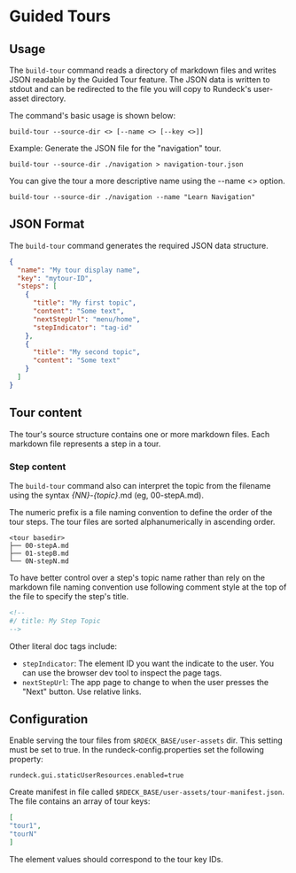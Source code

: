 
# Guided Tours
## Usage

The `build-tour` command reads a directory of markdown files and writes JSON readable by the Guided Tour feature.
The JSON data is written to stdout and can be redirected to the file you will copy to Rundeck's user-asset directory.

The command's basic usage is shown below:

```
build-tour --source-dir <> [--name <> [--key <>]]
```

Example: Generate the JSON file for the "navigation" tour.

`build-tour --source-dir ./navigation > navigation-tour.json`

You can give the tour a more descriptive name using the --name <> option.

`build-tour --source-dir ./navigation --name "Learn Navigation"`

## JSON Format
The `build-tour` command generates the required JSON data structure. 

```json
{
  "name": "My tour display name",
  "key": "mytour-ID",
  "steps": [
    {
      "title": "My first topic",
      "content": "Some text",
      "nextStepUrl": "menu/home",
      "stepIndicator": "tag-id"
    },
    {
      "title": "My second topic",
      "content": "Some text"
    }
  ]
}    
```

## Tour content

The tour's source structure contains one or more markdown files. 
Each markdown file represents a step in a tour. 

### Step content


The `build-tour` command also can interpret the
topic from the filename using the syntax _{NN}_-_{topic}_.md (eg, 00-stepA.md).

The numeric prefix is a file naming convention to define the order of the tour steps. The tour files are sorted alphanumerically in ascending order.

```
<tour basedir>
├── 00-stepA.md
├── 01-stepB.md
└── 0N-stepN.md
```

To have better control over a step's topic name rather than rely on the markdown file naming convention use following comment style at the top of the file to specify the step's title. 

```html
<!--
#/ title: My Step Topic
-->
```

Other literal doc tags include:

* `stepIndicator`: The element ID you want the indicate to the user. You can use the browser dev tool to inspect the page tags.
* `nextStepUrl`: The app page to change to when the user presses the "Next" button. Use relative links.

## Configuration

Enable serving the tour files from `$RDECK_BASE/user-assets` dir. This setting must be set to true.
In the rundeck-config.properties set the following property:

```
rundeck.gui.staticUserResources.enabled=true
```

Create manifest in file called `$RDECK_BASE/user-assets/tour-manifest.json`. The file contains an array of tour keys:

```json
[
"tour1",
"tourN"
]
```
The element values should correspond to the tour key IDs.




